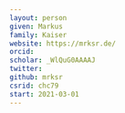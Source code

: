 ```yaml
---
layout: person
given: Markus
family: Kaiser
website: https://mrksr.de/
orcid: 
scholar: _WlQuG0AAAAJ
twitter: 
github: mrksr
csrid: chc79
start: 2021-03-01
---
```


